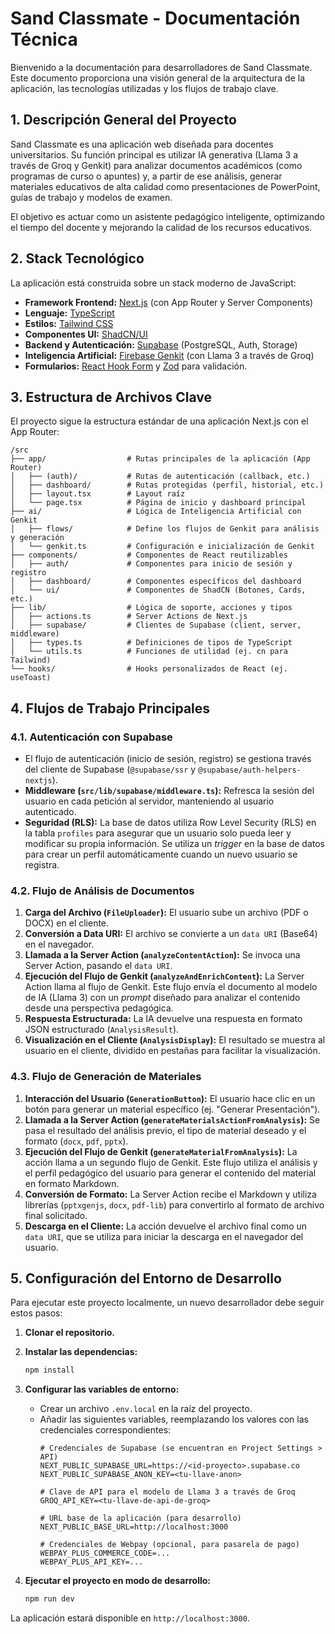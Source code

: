 # Sand Classmate - Documentación Técnica

Bienvenido a la documentación para desarrolladores de Sand Classmate. Este documento proporciona una visión general de la arquitectura de la aplicación, las tecnologías utilizadas y los flujos de trabajo clave.

## 1. Descripción General del Proyecto

Sand Classmate es una aplicación web diseñada para docentes universitarios. Su función principal es utilizar IA generativa (Llama 3 a través de Groq y Genkit) para analizar documentos académicos (como programas de curso o apuntes) y, a partir de ese análisis, generar materiales educativos de alta calidad como presentaciones de PowerPoint, guías de trabajo y modelos de examen.

El objetivo es actuar como un asistente pedagógico inteligente, optimizando el tiempo del docente y mejorando la calidad de los recursos educativos.

## 2. Stack Tecnológico

La aplicación está construida sobre un stack moderno de JavaScript:

- **Framework Frontend:** [Next.js](https://nextjs.org/) (con App Router y Server Components)
- **Lenguaje:** [TypeScript](https://www.typescriptlang.org/)
- **Estilos:** [Tailwind CSS](https://tailwindcss.com/)
- **Componentes UI:** [ShadCN/UI](https://ui.shadcn.com/)
- **Backend y Autenticación:** [Supabase](https://supabase.com/) (PostgreSQL, Auth, Storage)
- **Inteligencia Artificial:** [Firebase Genkit](https://firebase.google.com/docs/genkit) (con Llama 3 a través de Groq)
- **Formularios:** [React Hook Form](https://react-hook-form.com/) y [Zod](https://zod.dev/) para validación.

## 3. Estructura de Archivos Clave

El proyecto sigue la estructura estándar de una aplicación Next.js con el App Router:

```
/src
├── app/                  # Rutas principales de la aplicación (App Router)
│   ├── (auth)/           # Rutas de autenticación (callback, etc.)
│   ├── dashboard/        # Rutas protegidas (perfil, historial, etc.)
│   ├── layout.tsx        # Layout raíz
│   └── page.tsx          # Página de inicio y dashboard principal
├── ai/                   # Lógica de Inteligencia Artificial con Genkit
│   ├── flows/            # Define los flujos de Genkit para análisis y generación
│   └── genkit.ts         # Configuración e inicialización de Genkit
├── components/           # Componentes de React reutilizables
│   ├── auth/             # Componentes para inicio de sesión y registro
│   ├── dashboard/        # Componentes específicos del dashboard
│   └── ui/               # Componentes de ShadCN (Botones, Cards, etc.)
├── lib/                  # Lógica de soporte, acciones y tipos
│   ├── actions.ts        # Server Actions de Next.js
│   ├── supabase/         # Clientes de Supabase (client, server, middleware)
│   ├── types.ts          # Definiciones de tipos de TypeScript
│   └── utils.ts          # Funciones de utilidad (ej. cn para Tailwind)
└── hooks/                # Hooks personalizados de React (ej. useToast)
```

## 4. Flujos de Trabajo Principales

### 4.1. Autenticación con Supabase

- El flujo de autenticación (inicio de sesión, registro) se gestiona través del cliente de Supabase (`@supabase/ssr` y `@supabase/auth-helpers-nextjs`).
- **Middleware (`src/lib/supabase/middleware.ts`):** Refresca la sesión del usuario en cada petición al servidor, manteniendo al usuario autenticado.
- **Seguridad (RLS):** La base de datos utiliza Row Level Security (RLS) en la tabla `profiles` para asegurar que un usuario solo pueda leer y modificar su propia información. Se utiliza un *trigger* en la base de datos para crear un perfil automáticamente cuando un nuevo usuario se registra.

### 4.2. Flujo de Análisis de Documentos

1.  **Carga del Archivo (`FileUploader`):** El usuario sube un archivo (PDF o DOCX) en el cliente.
2.  **Conversión a Data URI:** El archivo se convierte a un `data URI` (Base64) en el navegador.
3.  **Llamada a la Server Action (`analyzeContentAction`):** Se invoca una Server Action, pasando el `data URI`.
4.  **Ejecución del Flujo de Genkit (`analyzeAndEnrichContent`):** La Server Action llama al flujo de Genkit. Este flujo envía el documento al modelo de IA (Llama 3) con un *prompt* diseñado para analizar el contenido desde una perspectiva pedagógica.
5.  **Respuesta Estructurada:** La IA devuelve una respuesta en formato JSON estructurado (`AnalysisResult`).
6.  **Visualización en el Cliente (`AnalysisDisplay`):** El resultado se muestra al usuario en el cliente, dividido en pestañas para facilitar la visualización.

### 4.3. Flujo de Generación de Materiales

1.  **Interacción del Usuario (`GenerationButton`):** El usuario hace clic en un botón para generar un material específico (ej. "Generar Presentación").
2.  **Llamada a la Server Action (`generateMaterialsActionFromAnalysis`):** Se pasa el resultado del análisis previo, el tipo de material deseado y el formato (`docx`, `pdf`, `pptx`).
3.  **Ejecución del Flujo de Genkit (`generateMaterialFromAnalysis`):** La acción llama a un segundo flujo de Genkit. Este flujo utiliza el análisis y el perfil pedagógico del usuario para generar el contenido del material en formato Markdown.
4.  **Conversión de Formato:** La Server Action recibe el Markdown y utiliza librerías (`pptxgenjs`, `docx`, `pdf-lib`) para convertirlo al formato de archivo final solicitado.
5.  **Descarga en el Cliente:** La acción devuelve el archivo final como un `data URI`, que se utiliza para iniciar la descarga en el navegador del usuario.

## 5. Configuración del Entorno de Desarrollo

Para ejecutar este proyecto localmente, un nuevo desarrollador debe seguir estos pasos:

1.  **Clonar el repositorio.**
2.  **Instalar las dependencias:**
    ```bash
    npm install
    ```
3.  **Configurar las variables de entorno:**
    - Crear un archivo `.env.local` en la raíz del proyecto.
    - Añadir las siguientes variables, reemplazando los valores con las credenciales correspondientes:
      ```env
      # Credenciales de Supabase (se encuentran en Project Settings > API)
      NEXT_PUBLIC_SUPABASE_URL=https://<id-proyecto>.supabase.co
      NEXT_PUBLIC_SUPABASE_ANON_KEY=<tu-llave-anon>

      # Clave de API para el modelo de Llama 3 a través de Groq
      GROQ_API_KEY=<tu-llave-de-api-de-groq>
      
      # URL base de la aplicación (para desarrollo)
      NEXT_PUBLIC_BASE_URL=http://localhost:3000

      # Credenciales de Webpay (opcional, para pasarela de pago)
      WEBPAY_PLUS_COMMERCE_CODE=...
      WEBPAY_PLUS_API_KEY=...
      ```

4.  **Ejecutar el proyecto en modo de desarrollo:**
    ```bash
    npm run dev
    ```

La aplicación estará disponible en `http://localhost:3000`.
